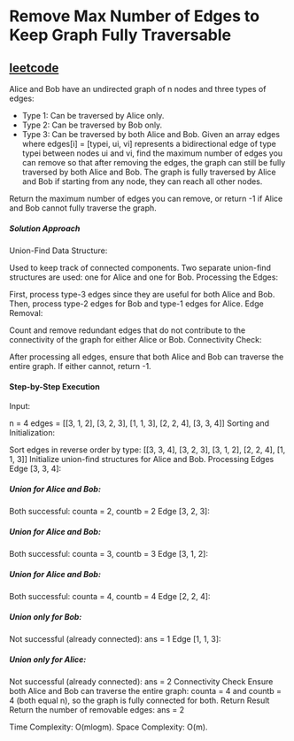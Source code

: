 # Remove Max Number of Edges to Keep Graph Fully Traversable

<h2><a href="https://leetcode.com/problems/remove-max-number-of-edges-to-keep-graph-fully-traversable/">leetcode</a></h2>

Alice and Bob have an undirected graph of n nodes and three types of edges:

- Type 1: Can be traversed by Alice only.
- Type 2: Can be traversed by Bob only.
- Type 3: Can be traversed by both Alice and Bob.
  Given an array edges where edges[i] = [typei, ui, vi] represents a bidirectional edge of type typei between nodes ui and vi, find the maximum number of edges you can remove so that after removing the edges, the graph can still be fully traversed by both Alice and Bob. The graph is fully traversed by Alice and Bob if starting from any node, they can reach all other nodes.

Return the maximum number of edges you can remove, or return -1 if Alice and Bob cannot fully traverse the graph.

##### Solution Approach

Union-Find Data Structure:

Used to keep track of connected components.
Two separate union-find structures are used: one for Alice and one for Bob.
Processing the Edges:

First, process type-3 edges since they are useful for both Alice and Bob.
Then, process type-2 edges for Bob and type-1 edges for Alice.
Edge Removal:

Count and remove redundant edges that do not contribute to the connectivity of the graph for either Alice or Bob.
Connectivity Check:

After processing all edges, ensure that both Alice and Bob can traverse the entire graph.
If either cannot, return -1.

#### Step-by-Step Execution

Input:

n = 4
edges = [[3, 1, 2], [3, 2, 3], [1, 1, 3], [2, 2, 4], [3, 3, 4]]
Sorting and Initialization:

Sort edges in reverse order by type: [[3, 3, 4], [3, 2, 3], [3, 1, 2], [2, 2, 4], [1, 1, 3]]
Initialize union-find structures for Alice and Bob.
Processing Edges
Edge [3, 3, 4]:

##### Union for Alice and Bob:

Both successful: counta = 2, countb = 2
Edge [3, 2, 3]:

##### Union for Alice and Bob:

Both successful: counta = 3, countb = 3
Edge [3, 1, 2]:

##### Union for Alice and Bob:

Both successful: counta = 4, countb = 4
Edge [2, 2, 4]:

##### Union only for Bob:

Not successful (already connected): ans = 1
Edge [1, 1, 3]:

##### Union only for Alice:

Not successful (already connected): ans = 2
Connectivity Check
Ensure both Alice and Bob can traverse the entire graph:
counta = 4 and countb = 4 (both equal n), so the graph is fully connected for both.
Return Result
Return the number of removable edges: ans = 2

Time Complexity: O(mlogm).
Space Complexity: O(m).
